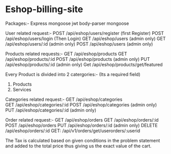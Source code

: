 # Eshop-billing-site

Packages:-
Express
mongoose
jwt
body-parser
mongoose


  User related request:-
POST     /api/eshop/users/register                                      (first Register)
POST     /api/eshop/users/login                                         (Then Login)
GET      /api/eshop/users                                               (admin only)
GET      /api/eshop/users/:id                                           (admin only)
POST     /api/eshop/users                                               (admin only)

  Products related requests:-
GET      /api/eshop/products
GET      /api/eshop/products/:id
POST     /api/eshop/products                                            (admin only)
PUT      /api/eshop/products/:id                                        (admin only)
Get      /api/eshop/products/get/featured

Every Product is divided into 2 catergories:-                           (Its a required field)
1) Products
2) Services

  Categories related request:-
GET      /api/eshop/categories                                          
GET      /api/eshop/categories/:id
POST     /api/eshop/categories                                          (admin only)
PUT      /api/eshop/categories/:id                                      (admin only)

  Order related request:-
GET      /api/eshop/orders
GET      /api/eshop/orders/:id
POST     /api/eshop/orders
PUT      /api/eshop/orders/:id                                          (admin only)
DELETE   /api/eshop/orders/:id
GET:     /api/v1/orders/get/userorders/:userid

The Tax is calculated based on given conditions in the problem statement and added to the total price thus giving us the exact value of the cart.


  

